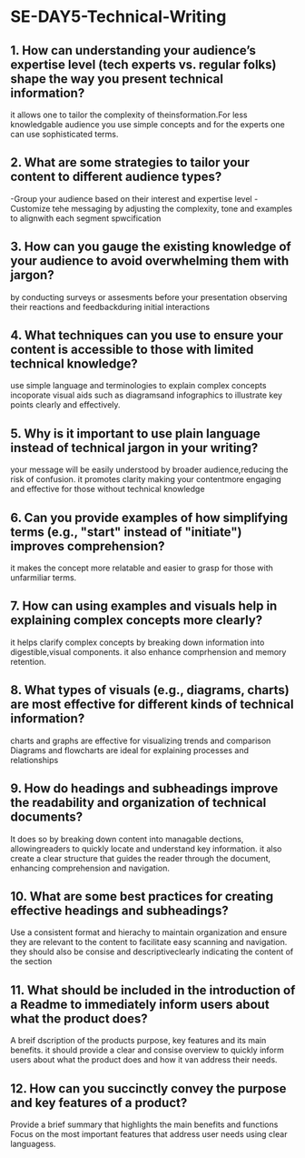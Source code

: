 # SE-DAY5-Technical-Writing
## 1. How can understanding your audience’s expertise level (tech experts vs. regular folks) shape the way you present technical information?
 it allows one to tailor the complexity of theinsformation.For less knowledgable audience you use simple concepts and for the experts one can use sophisticated terms.
 
## 2. What are some strategies to tailor your content to different audience types?
-Group your audience based on their interest and expertise level
-Customize tehe messaging by adjusting the complexity, tone and examples to alignwith each segment spwcification

## 3. How can you gauge the existing knowledge of your audience to avoid overwhelming them with jargon?
by conducting surveys or assesments before your presentation
observing their reactions and feedbackduring initial interactions

## 4. What techniques can you use to ensure your content is accessible to those with limited technical knowledge?
use simple language and terminologies to explain complex concepts
incoporate visual aids such as diagramsand infographics to illustrate key points clearly and effectively.

## 5. Why is it important to use plain language instead of technical jargon in your writing?
your message will be easily understood by broader audience,reducing the risk of confusion.
it promotes clarity making your contentmore engaging and effective for those without technical knowledge

## 6. Can you provide examples of how simplifying terms (e.g., "start" instead of "initiate") improves comprehension?
it makes the concept more relatable and easier to grasp for those with unfarmiliar terms.

## 7. How can using examples and visuals help in explaining complex concepts more clearly?
it helps clarify complex concepts by breaking down information into digestible,visual components.
it also enhance comprhension and memory retention.

## 8. What types of visuals (e.g., diagrams, charts) are most effective for different kinds of technical information?
charts and graphs are effective for visualizing trends and comparison
Diagrams and flowcharts are ideal for explaining processes and relationships

## 9. How do headings and subheadings improve the readability and organization of technical documents?
It does so by breaking down content into managable dections, allowingreaders  to quickly locate and understand key information.
it also create a clear structure that guides the reader through the document, enhancing comprehension and navigation.

## 10. What are some best practices for creating effective headings and subheadings?
Use a consistent format and hierachy to maintain organization and ensure they are relevant to the content to facilitate easy scanning and navigation.
they should also be consise and descriptiveclearly indicating the content of the section

## 11. What should be included in the introduction of a Readme to immediately inform users about what the product does?
A breif dscription of the products purpose, key features and its main benefits.
it should provide a clear and consise overview to quickly inform users about what the product does and how it van address their needs.

## 12. How can you succinctly convey the purpose and key features of a product?
Provide a brief summary that highlights the main benefits and functions
Focus on the most important features that address user needs using clear languagess.
